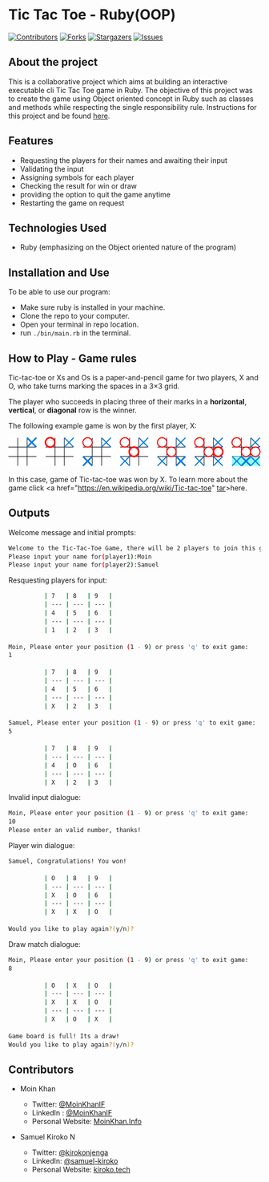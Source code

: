 # Tic Tac Toe - Ruby(OOP)

[![Contributors][contributors-shield]][contributors-url]
[![Forks][forks-shield]][forks-url]
[![Stargazers][stars-shield]][stars-url]
[![Issues][issues-shield]][issues-url]

## About the project

This is a collaborative project which aims at building an interactive executable cli Tic Tac Toe game in Ruby. The objective of this project was to create the game using Object oriented concept in Ruby such as classes and methods while respecting the single responsibility rule. Instructions for this project and be found <a href="https://www.theodinproject.com/courses/ruby-programming/lessons/oop" target="_blank">here</a>. 

## Features

- Requesting the players for their names and awaiting their input
- Validating the input
- Assigning symbols for each player
- Checking the result for win or draw
- providing the option to quit the game anytime
- Restarting the game on request

## Technologies Used

* Ruby (emphasizing on the Object oriented nature of the program)

## Installation and Use

To be able to use our program:

- Make sure ruby is installed in your machine.
- Clone the repo to your computer. 
- Open your terminal in repo location.
- run `./bin/main.rb` in the terminal.

## How to Play - Game rules

Tic-tac-toe or Xs and Os is a paper-and-pencil game for two players, X and O, who take turns marking the spaces in a 3×3 grid. 

The player who succeeds in placing three of their marks in a **horizontal**, **vertical**, or **diagonal** row is the winner.

The following example game is won by the first player, X:

![Tic Tac Toe x win](./ttt1.svg)

In this case, game of Tic-tac-toe was won by X. To learn more about the game click <a href="https://en.wikipedia.org/wiki/Tic-tac-toe" [tar]>here</a>.

## Outputs

Welcome message and initial prompts:
```bash
Welcome to the Tic-Tac-Toe Game, there will be 2 players to join this game!
Please input your name for(player1):Moin
Please input your name for(player2):Samuel
```
Resquesting players for input:
```bash
          | 7   | 8   | 9   |
          | --- | --- | --- |
          | 4   | 5   | 6   |
          | --- | --- | --- |
          | 1   | 2   | 3   |

Moin, Please enter your position (1 - 9) or press 'q' to exit game: 
1

          | 7   | 8   | 9   |
          | --- | --- | --- |
          | 4   | 5   | 6   |
          | --- | --- | --- |
          | X   | 2   | 3   |

Samuel, Please enter your position (1 - 9) or press 'q' to exit game: 
5

          | 7   | 8   | 9   |
          | --- | --- | --- |
          | 4   | O   | 6   |
          | --- | --- | --- |
          | X   | 2   | 3   |
```

Invalid input dialogue:
```bash
Moin, Please enter your position (1 - 9) or press 'q' to exit game: 
10
Please enter an valid number, thanks! 
```

Player win dialogue:
```bash
Samuel, Congratulations! You won!

          | O   | 8   | 9   |
          | --- | --- | --- |
          | X   | O   | 6   |
          | --- | --- | --- |
          | X   | X   | O   |

Would you like to play again?(y/n)?
```

Draw match dialogue:
```bash
Moin, Please enter your position (1 - 9) or press 'q' to exit game: 
8

          | O   | X   | O   |
          | --- | --- | --- |
          | X   | X   | O   |
          | --- | --- | --- |
          | X   | O   | X   |

Game board is full! Its a draw!
Would you like to play again?(y/n)?
```

## Contributors

* Moin Khan
    * Twitter: [@MoinKhanIF](https://twitter.com/MoinKhanIF)
    * LinkedIn : [@MoinKhanIF](https://www.linkedin.com/in/moinkhanif/)
    * Personal Website: [MoinKhan.Info](https://moinkhan.info)

* Samuel Kiroko N
    * Twitter: [@kirokonjenga](https://twitter.com/kirokonjenga)
    * LinkedIn: [@samuel-kiroko](https://www.linkedin.com/in/samuel-kiroko/)
    * Personal Website: [kiroko.tech](https://www.kiroko.tech/)
<!-- MARKDOWN LINKS & IMAGES -->

[contributors-shield]: https://img.shields.io/github/contributors/Samkiroko/Ruby_oop.svg?style=flat-square
[contributors-url]: https://github.com/Samkiroko/Ruby_oop/graphs/contributors
[forks-shield]: https://img.shields.io/github/forks/Samkiroko/Ruby_oop.svg?style=flat-square
[forks-url]: https://github.com/Samkiroko/Ruby_oop/network/members
[stars-shield]: https://img.shields.io/github/stars/Samkiroko/Ruby_oop.svg?style=flat-square
[stars-url]: https://github.com/Samkiroko/Ruby_oop/stargazers
[issues-shield]: https://img.shields.io/github/issues/Samkiroko/Ruby_oop.svg?style=flat-square
[issues-url]: https://github.com/Samkiroko/Ruby_oop/issues
[tar]: target="_blank"